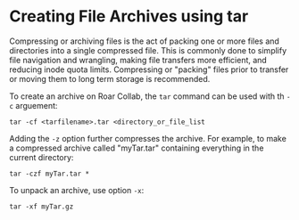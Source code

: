 # Creating File Archives using tar

Compressing or archiving files is the act of packing one or more files and directories into a single 
compressed file. This is commonly done to simplify file navigation and wrangling, making file transfers
more efficient, and reducing inode quota limits. Compressing or "packing" files prior to transfer or moving 
them to long term storage is recommended.

To create an archive on Roar Collab, the `tar` command can be used with th `-c` arguement:

```
tar -cf <tarfilename>.tar <directory_or_file_list
```

Adding the `-z` option further compresses the archive. For example, to make a compressed archive called 
"myTar.tar" containing everything in the current directory:

```
tar -czf myTar.tar *
```

To unpack an archive, use option `-x`:

```
tar -xf myTar.gz
```

